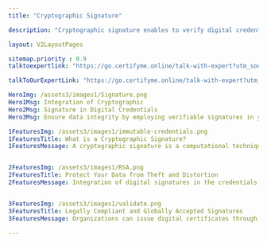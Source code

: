 ```yaml
---
title: "Cryptographic Signature"

description: "Cryptographic signature enables to verify digital credentials"

layout: V2LayoutPages

sitemap.priority : 0.9
talktoexpertlink: "https://go.certifyme.online/talk-with-expert?utm_source=verifiable-signature&utm_medium=hero&utm_campaign=Talk+to+the+expert"

talkToOurExpertLink: "https://go.certifyme.online/talk-with-expert?utm_source=verifiable-signature&utm_medium=review&utm_campaign=Talk+to+our+expert"

HeroImg: /assets3/images1/Signature.png
Hero1Msg: Integration of Cryptographic 
Hero2Msg: Signature in Digital Credentials
Hero3Msg: Ensure data integrity by employing verifiable signatures in your certificates to showcase proof of authenticity.

1FeaturesImg: /assets3/images1/immutable-credentials.png
1FeaturesTitle: What is a Cryptographic Signature?
1FeaturesMessage: A cryptographic signature is a computational technique to prove the authenticity of your badge/certificate. These signatures prevent data tampering and are perfect for fraud prevention. The signatures record every minute detail of digital communications. A certificate that comes with such signatures, secures heightened security and authority. 


2FeaturesImg: /assets3/images1/RSA.png
2FeaturesTitle: Protect Your Data from Theft and Distortion
2FeaturesMessage: Integration of digital signatures in the credentials keeps you a step forward among competitors. Limit access to your certificates and badges to control credential fraud. The digital signature includes safety features such as cyclic redundancy checks, personal identification numbers (PINs), and asymmetric cryptography.<br>The signature protects user data using security schemes such as asymmetric cryptography, encryption, and decryption. The strict safety guidelines screen your awardees from fraudulent signatures.


3FeaturesImg: /assets3/images1/validate.png
3FeaturesTitle: Legally Compliant and Globally Accepted Signatures
3FeaturesMessage: Organizations can issue digital certificates through CertifyMe that have no-nonsense safety features. The verifiable signature credentials hold, block unauthorized activities. Badges or certificates that come with such signatures reflect an image of governance. 

---
```

